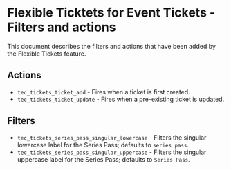 # Flexible Ticktets for Event Tickets - Filters and actions

This document describes the filters and actions that have been added by the Flexible Tickets feature.

## Actions

* `tec_tickets_ticket_add` - Fires when a ticket is first created.
* `tec_tickets_ticket_update` - Fires when a pre-existing ticket is updated.

## Filters

* `tec_tickets_series_pass_singular_lowercase` - Filters the singular lowercase label for the Series Pass; defaults
  to `series pass`.
* `tec_tickets_series_pass_singular_uppercase` - Filters the singular uppercase label for the Series Pass; defaults
  to `Series Pass`.
